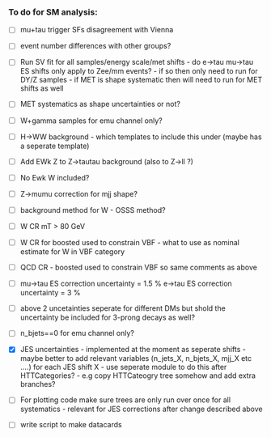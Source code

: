 ### To do for SM analysis:

- [ ] mu+tau trigger SFs disagreement with Vienna

- [ ] event number differences with other groups?

- [ ] Run SV fit for all samples/energy scale/met shifts - do e->tau mu->tau ES shifts only apply to Zee/mm events? - if so then only need to run for DY/Z samples - if MET is shape systematic then will need to run for MET shifts as well

- [ ] MET systematics as shape uncertainties or not?

- [ ] W+gamma samples for emu channel only?

- [ ] H->WW background - which templates to include this under (maybe has a seperate template)

- [ ] Add EWk Z to Z->tautau background (also to Z->ll ?)

- [ ] No Ewk W included?

- [ ] Z->mumu correction for mjj shape?

- [ ] background method for W - OSSS method?

- [ ] W CR mT > 80 GeV
- [ ] W CR for boosted used to constrain VBF - what to use as nominal estimate for W in VBF category

- [ ] QCD CR - boosted used to constrain VBF so same comments as above

- [ ] mu->tau ES correction uncertainty = 1.5 %
e->tau ES correction uncertainty = 3 % 

- [ ] above 2 uncetainties seperate for different DMs but shold the uncertainty be included for 3-prong decays as well?

- [ ] n_bjets==0 for emu channel only?

- [x] JES uncertainties - implemented at the moment as seperate shifts - maybe better to add relevant variables (n_jets_X, n_bjets_X, mjj_X etc ....) for each JES shift X - use seperate module to do this after HTTCategories? - e.g copy HTTCateogry tree somehow and add extra branches?

- [ ] For plotting code make sure trees are only run over once for all systematics - relevant for JES corrections after change described above

- [ ] write script to make datacards
